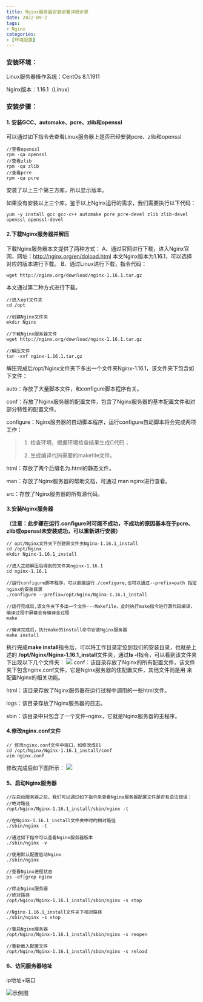 ```yaml
---
title: Nginx服务器安装部署详细步骤
date: 2022-09-2
tags:
- Nginx
categories:
- [环境配置]
---
```

### 安装环境：
Linux服务器操作系统：CentOs 8.1.1911

Nginx版本：1.16.1（Linux）

### 安装步骤：
#### **1. 安装GCC、automake、pcre、zlib和openssl**

可以通过如下指令去查看Linux服务器上是否已经安装pcre、zlib和openssl
```shell
//查看openssl
rpm -qa openssl
//查看zlib
rpm -qa zlib
//查看pcre
rpm -qa pcre
```
安装了以上三个第三方库，所以显示版本。

如果没有安装以上三个库，鉴于以上Nginx运行的需求，我们需要执行以下代码：

```shell
yum -y install gcc gcc-c++ automake pcre pcre-devel zlib zlib-devel openssl openssl-devel
```

#### **2.下载Nginx服务器并解压**
下载Nginx服务器本文提供了两种方式：
A、通过官网进行下载，进入Nginx官网，网址：http://nginx.org/en/doload.html 本文Nginx版本为1.16.1，可以选择对应的版本进行下载。
B、通过Linux进行下载，指令代码：

```shell
wget http://nginx.org/download/nginx-1.16.1.tar.gz
```
本文通过第二种方式进行下载。
```shell
//进入opt文件夹
cd /opt

//创建Nginx文件夹
mkdir Nginx

//下载Nginx服务器文件
wget http://nginx.org/download/nginx-1.16.1.tar.gz

//解压文件
tar -xvf nginx-1.16.1.tar.gz
```
解压完成后/opt/Nginx文件夹下多出一个文件夹Nginx-1.16.1，该文件夹下包含如下文件：

auto：存放了大量脚本文件，和configure脚本程序有关。

conf：存放了Nginx服务器的配置文件，包含了Nginx服务器的基本配置文件和对部分特性的配置文件。

configure：Nginx服务器的自动脚本程序，运行configure自动脚本将会完成两项工作：
> 1. 检查环境，根据环境检查结果生成C代码；
> 
> 2. 生成编译代码需要的makefile文件。

html：存放了两个后缀名为.html的静态文件。

man：存放了Nginx服务器的帮助文档，可通过 man nginx进行查看。

src：存放了Nginx服务器的所有源代码。

#### **3.安装Nginx服务器**
**（注意：此步骤在运行.configure时可能不成功，不成功的原因基本在于pcre、zlib或openssl未安装成功，可以重新进行安装）**
```shell
// opt/Nginx文件夹下创建新文件夹Nginx-1.16.1_install
cd /opt/Nginx
mkdir Nginx-1.16.1_install
 
//进入之前解压后得到的文件夹nginx-1.16.1
cd nginx-1.16.1
 
//运行configure脚本程序，可以直接运行./configure,也可以通过--prefix=path 指定nginx的安装目录
./configure --prefix=/opt/Nginx/Nginx-1.16.1_install
 
//运行完成后,该文件夹下多出一个文件---Makefile，此时执行make指令进行源代码编译，编译过程中屏幕会有编译全过程
make
 
//编译完成后，执行make的install命令安装Nginx服务器
make install
```
执行完成**make install**指令后，可以将工作目录定位到我们的安装目录，也就是上述的 **/opt/Nginx/Nginx-1.16.1_install**文件夹，通过**ls -l**指令，可以看到该文件夹下出现以下几个文件夹：
![](https://cdn.jsdelivr.net/gh/meimeng-Y/comments@main//imgs/202305161916958.png)
conf：该目录存放了Nginx的所有配置文件，该文件夹下包含nginx.conf文件，它是Nginx服务器的住配置文件，其他文件则是用    来配置Nginx的相关功能。

html：该目录存放了Nginx服务器在运行过程中调用的一些html文件。

logs：该目录存放了Nginx服务器的日志。

sbin：该目录中只包含了一个文件-nginx，它就是Nginx服务器的主程序。

#### **4.修改nginx.conf文件** 
```shell
// 修改nginx.conf文件中端口，如修改成81
cd /opt/Nginx/Nginx-1.16.1_install/conf
vim nginx.conf
```
修改完成后如下图所示：
![](https://cdn.jsdelivr.net/gh/meimeng-Y/comments@main//imgs/202305161924951.png)

#### **5、启动Nginx服务器**

```shell
//在启动服务器之前，我们可以通过如下指令来查看Nginx服务器配置文件是否有语法错误：
//绝对路径
/opt/Nginx/Nginx-1.16.1_install/sbin/nginx -t

//在Nginx-1.16.1_install文件夹中时的相对路径
./sbin/nginx -t

//通过如下指令可以查看Nginx服务器版本
./sbin/nginx -v

//使用默认配置启动Nginx
./sbin/nginx

//查看Nginx进程状态
ps -ef|grep nginx

//停止Nginx服务器
//绝对路径
/opt/Nginx/Nginx-1.16.1_install/sbin/nginx -s stop

//Nginx-1.16.1_install文件夹下相对路径
./sbin/nginx -s stop

//重启Nginx服务器
/opt/Nginx/Nginx-1.16.1_install/sbin/nginx -s reopen

//重新载入配置文件
/opt/Nginx/Nginx-1.16.1_install/sbin/nginx -s reload
```

#### **6、访问服务器地址**
ip地址+端口

![示例图](https://cdn.jsdelivr.net/gh/meimeng-Y/comments@main//imgs/202305161928147.png)

